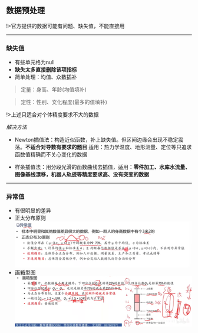 ## 数据预处理
!>官方提供的数据可能有问题、缺失值，不能直接用

---
### **缺失值**
- 有些单元格为null
- **缺失太多直接删除该项指标**
- 简单处理：均值、众数插补

> 定量：身高、年龄(均值填补)

> 定性：性别、文化程度(最多的值填补)

!>上述只适合对个体精度要求不大的数据

*解决方法*
- Newton插值法：构造近似函数，补上缺失值。但区间边缘会出现不稳定震荡。**不适合对导数有要求的题目**
适用：热力学温度、地形测量、定位等只追求函数值精确而不关心变化的数据

- 样条插值法：用分段光滑的函数曲线去插值，适用：**零件加工、水库水流量、图像基线漂移，机器人轨迹等精度要求高、没有突变的数据**


---
### **异常值**
- 有很明显的差异
- 正太分布原则
![alt text](papers\DigitalAnalog\images\异常值.png)
- 画箱型图
![alt text](papers\DigitalAnalog\images\箱型图.png)